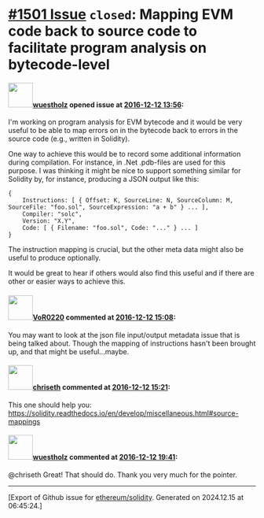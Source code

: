 # [\#1501 Issue](https://github.com/ethereum/solidity/issues/1501) `closed`: Mapping EVM code back to source code to facilitate program analysis on bytecode-level

#### <img src="https://avatars.githubusercontent.com/u/51156?v=4" width="50">[wuestholz](https://github.com/wuestholz) opened issue at [2016-12-12 13:56](https://github.com/ethereum/solidity/issues/1501):

I'm working on program analysis for EVM bytecode and it would be very useful to be able to map errors on in the bytecode back to errors in the source code (e.g., written in Solidity).

One way to achieve this would be to record some additional information during compilation. For instance, in .Net .pdb-files are used for this purpose. I was thinking it might be nice to support something similar for Solidity by, for instance, producing a JSON output like this:

```
{
    Instructions: [ { Offset: K, SourceLine: N, SourceColumn: M, SourceFile: "foo.sol", SourceExpression: "a + b" } ... ],
    Compiler: "solc",
    Version: "X.Y",
    Code: [ { Filename: "foo.sol", Code: "..." } ... ]
}
```

The instruction mapping is crucial, but the other meta data might also be useful to produce optionally.

It would be great to hear if others would also find this useful and if there are other or easier ways to achieve this.

#### <img src="https://avatars.githubusercontent.com/u/7756785?u=2893ea91743ac89ee3846d1f5c7209720e834129&v=4" width="50">[VoR0220](https://github.com/VoR0220) commented at [2016-12-12 15:08](https://github.com/ethereum/solidity/issues/1501#issuecomment-266454438):

You may want to look at the json file input/output metadata issue that is being talked about. Though the mapping of instructions hasn't been brought up, and that might be useful...maybe.

#### <img src="https://avatars.githubusercontent.com/u/9073706?v=4" width="50">[chriseth](https://github.com/chriseth) commented at [2016-12-12 15:21](https://github.com/ethereum/solidity/issues/1501#issuecomment-266458120):

This one should help you: https://solidity.readthedocs.io/en/develop/miscellaneous.html#source-mappings

#### <img src="https://avatars.githubusercontent.com/u/51156?v=4" width="50">[wuestholz](https://github.com/wuestholz) commented at [2016-12-12 19:41](https://github.com/ethereum/solidity/issues/1501#issuecomment-266530702):

@chriseth Great! That should do. Thank you very much for the pointer.


-------------------------------------------------------------------------------



[Export of Github issue for [ethereum/solidity](https://github.com/ethereum/solidity). Generated on 2024.12.15 at 06:45:24.]
